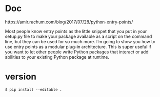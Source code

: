 # Doc
https://amir.rachum.com/blog/2017/07/28/python-entry-points/

Most people know entry points as the little snippet that you put in your setup.py file to
make your package available as a script on the command line, but they can be used for so much
more. I’m going to show you how to use entry points as a modular plug-in architecture. This
is super useful if you want to let other people write Python packages that interact or add
abilities to your existing Python package at runtime.

# version

    $ pip install --editable .
